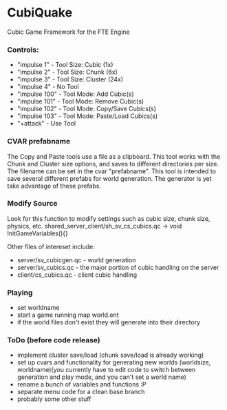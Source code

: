 # CubiQuake
Cubic Game Framework for the FTE Engine

### Controls:
- "impulse 1" - Tool Size: Cubic (1x)
- "impulse 2" - Tool Size: Chunk (6x)
- "impulse 3" - Tool Size: Cluster (24x)
- "impulse 4" - No Tool
- "impulse 100" - Tool Mode: Add Cubic(s)
- "impulse 101" - Tool Mode: Remove Cubic(s)
- "impulse 102" - Tool Mode: Copy/Save Cubics(s)
- "impulse 103" - Tool Mode: Paste/Load Cubics(s)
- "+attack" - Use Tool

### CVAR prefabname
The Copy and Paste tools use a file as a clipboard. This tool works with the Chunk and Cluster size options, and saves to different directories per size. The filename can be set in the cvar "prefabname". This tool is intended to save several different prefabs for world generation. The generator is yet take advantage of these prefabs.

### Modify Source
Look for this function to modify settings such as cubic size, chunk size, physics, etc.
shared_server_client/sh_sv_cs_cubics.qc -> void InitGameVariables(){}

Other files of intereset include:
- server/sv_cubicgen.qc - world generation
- server/sv_cubics.qc - the major portion of cubic handling on the server
- client/cs_cubics.qc - client cubic handling

### Playing
- set worldname
- start a game running map world.ent
- if the world files don't exist they will generate into their directory

### ToDo (before code release)
- implement cluster save/load (chunk save/load is already working)
- set up cvars and functionality for generating new worlds (worldsize, worldname)(you currently have to edit code to switch between generation and play mode, and you can't set a world name)
- rename a bunch of variables and functions :P
- separate menu code for a clean base branch
- probably some other stuff
